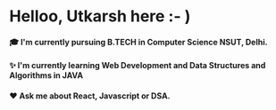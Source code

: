 # Helloo, Utkarsh here :- )
#### 🎓 I'm currently pursuing B.TECH in Computer Science NSUT, Delhi.
#### ✨ I'm currently learning Web Development and Data Structures and Algorithms in JAVA
#### ❤️ Ask me about React, Javascript or DSA.



  
